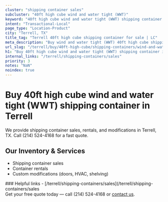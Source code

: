 ```yaml
---
cluster: "shipping container sales"
subcluster: "40ft high cube wind and water tight (WWT)"
keyword: "40ft high cube wind and water tight (WWT) shipping container for sale Terrell, TX"
intent: "Transactional-Local"
page_type: "Location-Product"
city: "Terrell, TX"
title_tag: "Terrell 40ft high cube shipping container for sale | LC"
meta_description: "Buy wind and water tight (WWT) 40ft high cube shipping container sale with local delivery in Terrell, TX. LC Container — local Since 2003. Request a fast quote today."
url_slug: "/terrell/buy/40ft-high-cube/shipping-containers/wind-and-water-tight-wwt"
h1: "Buy 40ft high cube wind and water tight (WWT) shipping container in Terrell"
internal_links: "/terrell/shipping-containers/sales"
priority: 3
notes: "NaN"
noindex: true
---
```


# Buy 40ft high cube wind and water tight (WWT) shipping container in Terrell

We provide shipping container sales, rentals, and modifications in Terrell, TX. Call (214) 524-4168 for a fast quote.

## Our Inventory & Services
- Shipping container sales
- Container rentals
- Custom modifications (doors, HVAC, shelving)

<div data-section="internal-links">
### Helpful links
- [/terrell/shipping-containers/sales](/terrell/shipping-containers/sales
</div>

<div data-section="cta">
Get your free quote today — call (214) 524-4168 or <a href="/contact">contact us</a>.
</div>

<script type="application/ld+json">{"@context":"https://schema.org","@type":"FAQPage","mainEntity":[{"@type":"Question","name":"How much does delivery cost in Terrell, TX?","acceptedAnswer":{"@type":"Answer","text":"Delivery costs vary by distance and container size. Most deliveries in Terrell, TX range from $150-$300. Call (214) 524-4168 for an exact quote based on your specific location."}},{"@type":"Question","name":"Do you offer financing or payment plans?","acceptedAnswer":{"@type":"Answer","text":"We accept major credit cards, checks, and can discuss commercial terms for bulk purchases. Call (214) 524-4168 to discuss options."}},{"@type":"Question","name":"Can you customize containers in Terrell, TX?","acceptedAnswer":{"@type":"Answer","text":"Yes — we perform modifications like doors, HVAC, insulation, and shelving. Request a custom quote at (214) 524-4168 or via our contact form."}}]}</script>
